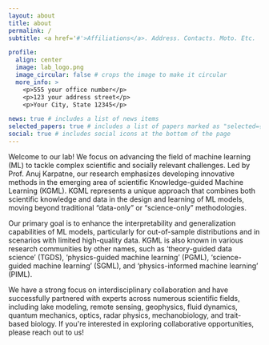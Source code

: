 ```yaml
---
layout: about
title: about
permalink: /
subtitle: <a href='#'>Affiliations</a>. Address. Contacts. Moto. Etc.

profile:
  align: center
  image: lab_logo.png
  image_circular: false # crops the image to make it circular
  more_info: >
    <p>555 your office number</p>
    <p>123 your address street</p>
    <p>Your City, State 12345</p>

news: true # includes a list of news items
selected_papers: true # includes a list of papers marked as "selected={true}"
social: true # includes social icons at the bottom of the page
---
```


Welcome to our lab! We focus on advancing the field of machine learning (ML) to tackle complex scientific and socially relevant challenges. Led by Prof. Anuj Karpatne, our research emphasizes developing innovative methods in the emerging area of scientific Knowledge-guided Machine Learning (KGML). KGML represents a unique approach that combines both scientific knowledge and data in the design and learning of ML models, moving beyond traditional “data-only” or “science-only” methodologies.

Our primary goal is to enhance the interpretability and generalization capabilities of ML models, particularly for out-of-sample distributions and in scenarios with limited high-quality data. KGML is also known in various research communities by other names, such as ‘theory-guided data science’ (TGDS), ‘physics-guided machine learning’ (PGML), ‘science-guided machine learning’ (SGML), and ‘physics-informed machine learning’ (PIML).

We have a strong focus on interdisciplinary collaboration and have successfully partnered with experts across numerous scientific fields, including lake modeling, remote sensing, geophysics, fluid dynamics, quantum mechanics, optics, radar physics, mechanobiology, and trait-based biology. If you're interested in exploring collaborative opportunities, please reach out to us!
